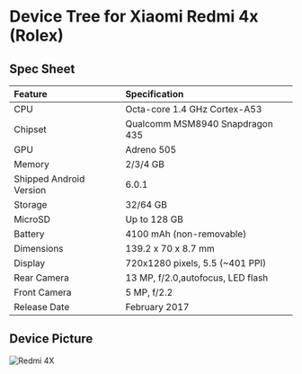 # Device Tree for Xiaomi Redmi 4x (Rolex)

## Spec Sheet

| Feature                 | Specification                     |
| :---------------------- | :-------------------------------- |
| CPU                     | Octa-core 1.4 GHz Cortex-A53     |
| Chipset                 | Qualcomm MSM8940 Snapdragon 435   |
| GPU                     | Adreno 505                        |
| Memory                  | 2/3/4 GB                          |
| Shipped Android Version | 6.0.1                             |
| Storage                 | 32/64 GB                          |
| MicroSD                 | Up to 128 GB                      |
| Battery                 | 4100 mAh (non-removable)          |
| Dimensions              | 139.2 x 70 x 8.7 mm               |
| Display                 | 720x1280 pixels, 5.5 (~401 PPI)   |
| Rear Camera             | 13 MP, f/2.0,autofocus, LED flash |
| Front Camera            | 5 MP, f/2.2                       |
| Release Date            | February 2017                     |

## Device Picture

![Redmi 4X](http://cdn2.gsmarena.com/vv/bigpic/xiaomi-redmi-4x.jpg "Redmi 4X")
